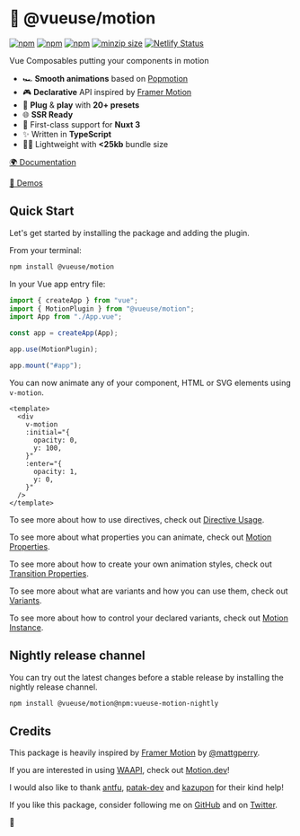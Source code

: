 # 🤹 @vueuse/motion

[![npm](https://img.shields.io/npm/v/@vueuse/motion.svg)](https://www.npmjs.com/package/@vueuse/motion)
[![npm](https://img.shields.io/npm/v/vueuse-motion-nightly.svg)](https://www.npmjs.com/package/vueuse-motion-nightly)
[![npm](https://img.shields.io/npm/dm/@vueuse/motion.svg)](https://npm-stat.com/charts.html?package=@vueuse/motion)
[![minzip size](https://img.shields.io/bundlephobia/minzip/%40vueuse%2Fmotion/3)](https://www.npmjs.com/package/@vueuse/motion)
[![Netlify Status](https://api.netlify.com/api/v1/badges/ab1db459-8420-4bc6-9fac-2bc247fa2385/deploy-status)](https://app.netlify.com/sites/vueuse-motion/deploys)

Vue Composables putting your components in motion

- 🏎 **Smooth animations** based on [Popmotion](https://popmotion.io/)
- 🎮 **Declarative** API inspired by [Framer Motion](https://www.framer.com/motion/)
- 🚀 **Plug** & **play** with **20+ presets**
- 🌐 **SSR Ready**
- 🚚 First-class support for **Nuxt 3**
- ✨ Written in **TypeScript**
- 🏋️‍♀️ Lightweight with **<25kb** bundle size

[🌍 Documentation](https://motion.vueuse.org)

[👀 Demos](https://vueuse-motion-demo.netlify.app)

## Quick Start

Let's get started by installing the package and adding the plugin.

From your terminal:

```bash
npm install @vueuse/motion
```

In your Vue app entry file:

```javascript
import { createApp } from "vue";
import { MotionPlugin } from "@vueuse/motion";
import App from "./App.vue";

const app = createApp(App);

app.use(MotionPlugin);

app.mount("#app");
```

You can now animate any of your component, HTML or SVG elements using `v-motion`.

```vue
<template>
  <div
    v-motion
    :initial="{
      opacity: 0,
      y: 100,
    }"
    :enter="{
      opacity: 1,
      y: 0,
    }"
  />
</template>
```

To see more about how to use directives, check out [Directive Usage](https://motion.vueuse.org/features/directive-usage).

To see more about what properties you can animate, check out [Motion Properties](https://motion.vueuse.org/features/motion-properties).

To see more about how to create your own animation styles, check out [Transition Properties](https://motion.vueuse.org/features/transition-properties).

To see more about what are variants and how you can use them, check out [Variants](https://motion.vueuse.org/features/variants).

To see more about how to control your declared variants, check out [Motion Instance](https://motion.vueuse.org/features/motion-instance).

## Nightly release channel

You can try out the latest changes before a stable release by installing the nightly release channel.

```bash
npm install @vueuse/motion@npm:vueuse-motion-nightly
```

## Credits

This package is heavily inspired by [Framer Motion](https://www.framer.com/motion/) by [@mattgperry](https://twitter.com/mattgperry).

If you are interested in using [WAAPI](https://developer.mozilla.org/fr/docs/Web/API/Web_Animations_API), check out [Motion.dev](https://motion.dev/)!

I would also like to thank [antfu](https://github.com/antfu), [patak-dev](https://github.com/patak-dev) and [kazupon](https://github.com/kazupon) for their kind help!

If you like this package, consider following me on [GitHub](https://github.com/Tahul) and on [Twitter](https://twitter.com/yaeeelglx).

👋
